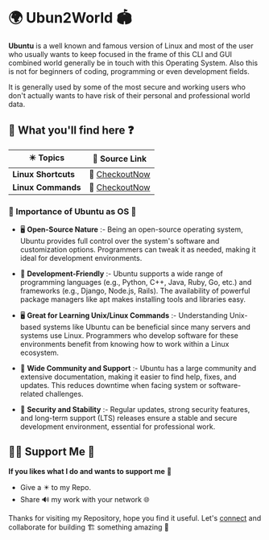 # 🌍 Ubun2World 🏟️

**Ubuntu** is a well known and famous version of Linux and most of the user who usually wants to keep focused in the frame of this CLI and GUI combined world generally be in touch with this Operating System. Also this is not for beginners of coding, programming or even development fields.

It is generally used by some of the most secure and working users who don't actually wants to have risk of their personal and professional world data.

## 🤔 What you'll find here ❓

| ✴️ **Topics**  | 🎁 **Source Link** |
| ---------- | --------------- |
| **Linux Shortcuts** | 🎯 [CheckoutNow](https://github.com/ackwolver335/Ubun2World/blob/main/LinuxTools/Shortcuts.md) |
| **Linux Commands** | 🎯 [CheckoutNow]() |

### 🔅 Importance of Ubuntu as OS 🔽

- 🖥️ **Open-Source Nature** :- Being an open-source operating system, Ubuntu provides full control over the system's software and customization options. Programmers can tweak it as needed, making it ideal for development environments.

- 💠 **Development-Friendly** :- Ubuntu supports a wide range of programming languages (e.g., Python, C++, Java, Ruby, Go, etc.) and frameworks (e.g., Django, Node.js, Rails). The availability of powerful package managers like apt makes installing tools and libraries easy.

- 🖥️ **Great for Learning Unix/Linux Commands** :- Understanding Unix-based systems like Ubuntu can be beneficial since many servers and systems use Linux. Programmers who develop software for these environments benefit from knowing how to work within a Linux ecosystem.

- 🎫 **Wide Community and Support** :- Ubuntu has a large community and extensive documentation, making it easier to find help, fixes, and updates. This reduces downtime when facing system or software-related challenges.

- 🛅 **Security and Stability** :- Regular updates, strong security features, and long-term support (LTS) releases ensure a stable and secure development environment, essential for professional work.

## 🤝🏻 Support Me 🗿

**If you likes what I do and wants to support me** 🫣

- Give a ✴️ to my Repo.
- Share 🔊 my work with your network 🌐

Thanks for visiting my Repository, hope you find it useful. Let's [connect](https://github.com/ackwolver335) and collaborate for building 🏗️ something amazing 🗿
